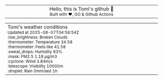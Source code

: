 
<div align="center">
<table>
<tbody>
<td align="center">
<img width="2000" height="0"><br>
Hello, this is Tomi's github 👋<br>
<sup>Built with ❤️, GO & Github Actions</sup><br>
<img width="2000" height="0">
</td>
</tbody>
</table>
</div>
<table>
<tbody>
<td align="left">
<img width="2000" height="0"><br>
Tomi's weather conditions<br>
<sup>Updated at 2025-08-07T04:56:54Z</sup><br>
<sup>:low_brightness: Broken Clouds</sup><br>
<sup>:thermometer: Temperature 34.58 </sup><br>
<sup>:thermometer: Feels like 41.58</sup><br>
<sup>:sweat_drops: Humidity 83%</sup><br>
<sup>:mask: PM2.5 1.18 μg/m3</sup><br>
<sup>:cyclone: Wind 3.84m/s </sup><br>
<sup>:telescope: Visibility 10000m </sup><br>
<sup>:droplet: Rain 0mm/last 1h </sup><br>
<img width="2000" height="0">
</td>
<td align="left">
<img width="2000" height="0"><br>
<br>
<img width="2000" height="0">
</td>
</tbody>
</table>
</div>
    